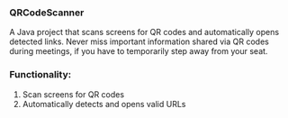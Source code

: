 ### QRCodeScanner
A Java project that scans screens for QR codes and automatically opens detected links. Never miss important information shared via QR codes during meetings, if you have to temporarily step away from your seat.

### Functionality:
1. Scan screens for QR codes
2. Automatically detects and opens valid URLs